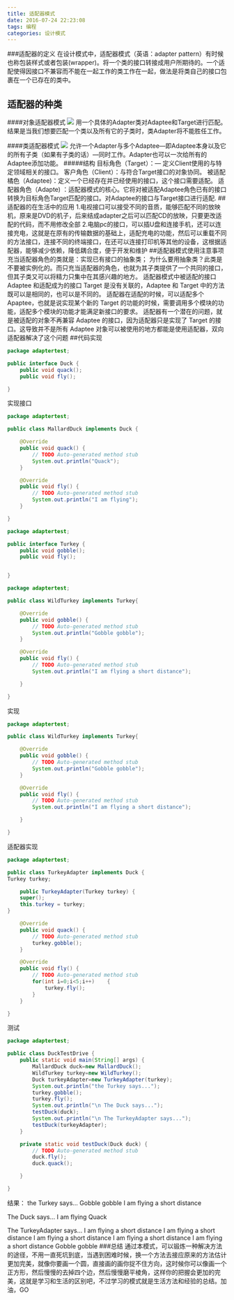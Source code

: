 ```yaml
---
title: 适配器模式
date: 2016-07-24 22:23:08
tags: 编程
categories: 设计模式
---
```

###适配器的定义
在设计模式中，适配器模式（英语：adapter pattern）有时候也称包装样式或者包装(wrapper)。将一个类的接口转接成用户所期待的。一个适配使得因接口不兼容而不能在一起工作的类工作在一起，做法是将类自己的接口包裹在一个已存在的类中。
## 适配器的种类
####对象适配器模式
![](http://oa7hsarrh.bkt.clouddn.com/%E9%80%82%E9%85%8D%E5%99%A81.jpg)
用一个具体的Adapter类对Adaptee和Target进行匹配。结果是当我们想要匹配一个类以及所有它的子类时，类Adapter将不能胜任工作。

####类适配器模式
![](http://oa7hsarrh.bkt.clouddn.com/%E9%80%82%E9%85%8D%E5%99%A8.jpg)
 允许一个Adapter与多个Adaptee—即Adaptee本身以及它的所有子类（如果有子类的话）—同时工作。Adapter也可以一次给所有的Adaptee添加功能。
#####结构
目标角色（Target）：— 定义Client使用的与特定领域相关的接口。
客户角色（Client）：与符合Target接口的对象协同。
 被适配橘色（Adaptee)：定义一个已经存在并已经使用的接口，这个接口需要适配。
 适配器角色（Adapte) ：适配器模式的核心。它将对被适配Adaptee角色已有的接口转换为目标角色Target匹配的接口。对Adaptee的接口与Target接口进行适配.
##适配器的在生活中的应用
1.电视接口可以接受不同的音质，能够匹配不同的放映机，原来是DVD的机子，后来结成adapter之后可以匹配CD的放映，只要更改适配的代码，而不用修改全部
2.电脑pc的接口，可以插U盘和连接手机，还可以连接充电，这就是在原有的传输数据的基础上，适配充电的功能，然后可以重载不同的方法接口，连接不同的终端接口，在还可以连接打印机等其他的设备，这根据适配器，能够减少依赖，降低耦合度，便于开发和维护
##适配器模式使用注意事项
充当适配器角色的类就是：实现已有接口的抽象类；
为什么要用抽象类？此类是不要被实例化的。而只充当适配器的角色，也就为其子类提供了一个共同的接口，但其子类又可以将精力只集中在其感兴趣的地方。
适配器模式中被适配的接口 Adaptee 和适配成为的接口 Target 是没有关联的，Adaptee 和 Target 中的方法既可以是相同的，也可以是不同的。
适配器在适配的时候，可以适配多个 Apaptee，也就是说实现某个新的 Target 的功能的时候，需要调用多个模块的功能，适配多个模块的功能才能满足新接口的要求。
适配器有一个潜在的问题，就是被适配的对象不再兼容 Adaptee 的接口，因为适配器只是实现了 Target 的接口。这导致并不是所有 Adaptee 对象可以被使用的地方都能是使用适配器，双向适配器解决了这个问题
##代码实现
```java
package adaptertest;

public interface Duck {
	public void quack();
	public void fly();

}

```
实现接口
```java
package adaptertest;

public class MallardDuck implements Duck {

	@Override
	public void quack() {
		// TODO Auto-generated method stub
		System.out.println("Quack");
	}

	@Override
	public void fly() {
		// TODO Auto-generated method stub
		System.out.println("I am flying");
	}

}

```
```java
package adaptertest;

public interface Turkey {
	public void gobble();
	public void fly();


}

```
```java
package adaptertest;

public class WildTurkey implements Turkey{

	@Override
	public void gobble() {
		// TODO Auto-generated method stub
		System.out.println("Gobble gobble");
	}

	@Override
	public void fly() {
		// TODO Auto-generated method stub
		System.out.println("I am flying a short distance");

	}

}

```
实现
```java
package adaptertest;

public class WildTurkey implements Turkey{

	@Override
	public void gobble() {
		// TODO Auto-generated method stub
		System.out.println("Gobble gobble");
	}

	@Override
	public void fly() {
		// TODO Auto-generated method stub
		System.out.println("I am flying a short distance");

	}

}

```
适配器实现
```java
package adaptertest;

public class TurkeyAdapter implements Duck {
Turkey turkey;

	public TurkeyAdapter(Turkey turkey) {
	super();
	this.turkey = turkey;
}

	@Override
	public void quack() {
		// TODO Auto-generated method stub
		turkey.gobble();
	}

	@Override
	public void fly() {
		// TODO Auto-generated method stub
		for(int i=0;i<5;i++)	{
			turkey.fly();
		}
	}

}

```
测试
```java
package adaptertest;

public class DuckTestDrive {
	public static void main(String[] args) {
		MallardDuck duck=new MallardDuck();
		WildTurkey turkey=new WildTurkey();
		Duck turkeyAdapter=new TurkeyAdapter(turkey);
		System.out.println("the Turkey says...");
		turkey.gobble();
		turkey.fly();
		System.out.println("\n The Duck says...");
		testDuck(duck);
		System.out.println("\n The TurkeyAdapter says...");
		testDuck(turkeyAdapter);
	}

	private static void testDuck(Duck duck) {
		// TODO Auto-generated method stub
		duck.fly();
		duck.quack();

	}

}


```
结果：
the Turkey says...
Gobble gobble
I am flying a short distance

 The Duck says...
I am flying
Quack

 The TurkeyAdapter says...
I am flying a short distance
I am flying a short distance
I am flying a short distance
I am flying a short distance
I am flying a short distance
Gobble gobble
###总结
通过本模式，可以锻炼一种解决方法的途径，不用一直死坑到底，当遇到困难时候，换一个方法去接应原来的方法估计更加完美，就像你要画一个圆，直接画的画你捉不住方向，这时候你可以像画一个正方形，然后慢慢的去掉四个边，然后慢慢磨平棱角，这样你的把握会更加的完美，这就是学习和生活的区别吧，不过学习的模式就是生活方法和经验的总结。加油，GO
